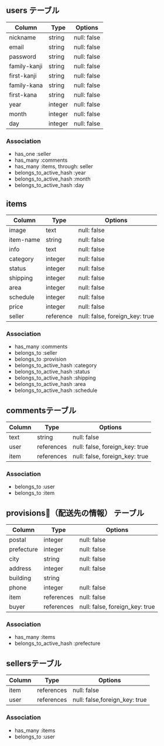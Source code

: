 ## users テーブル

| Column      | Type    | Options     |
| ------------| ------  | ----------- |
| nickname    | string  | null: false |
| email       | string  | null: false |
| password    | string  | null: false |
| family-kanji| string  | null: false |
| first-kanji | string  | null: false |
| family-kana | string  | null: false |
| first-kana  | string  | null: false |
| year        | integer | null: false |
| month       | integer | null: false |
| day         | integer | null: false |


### Association

- has_one :seller
- has_many :comments
- has_many :items, through: seller
- belongs_to_active_hash :year
- belongs_to_active_hash :month
- belongs_to_active_hash :day



## items 

| Column    | Type      | Options                        |
| ------    | ------    | ------------------------------ |
| image     | text      | null: false                    |
| item-name | string    | null: false                    |
| info      | text      | null: false                    |
| category  | integer   | null: false                    |
| status    | integer   | null: false                    |
| shipping  | integer   | null: false                    |
| area      | integer   | null: false                    |
| schedule  | integer   | null: false                    |
| price     | integer   | null: false                    |
| seller    | reference | null: false, foreign_key: true |

### Association

- has_many :comments
- belongs_to :seller
- belongs_to :provision
- belongs_to_active_hash :category
- belongs_to_active_hash :status
- belongs_to_active_hash :shipping
- belongs_to_active_hash :area
- belongs_to_active_hash :schedule

## commentsテーブル

| Column | Type       | Options                        |
| ------ | ---------- | ------------------------------ |
| text   | string     | null: false                    |
| user   | references | null: false, foreign_key: true |
| item   | references | null: false, foreign_key: true |

### Association

- belongs_to :user
- belongs_to :item

## provisions（配送先の情報） テーブル

| Column     | Type       | Options                        |
| -------    | ---------- | ------------------------------ |
| postal     | integer    | null: false                    |
| prefecture | integer    | null: false                    |
| city       | string     | null: false                    |
| address    | integer    | null: false                    |
| building   | string     |                                |
| phone      | integer    | null: false                    |
| item       | references | null: false                    |
| buyer      | references | null: false, foreign_key: true |

### Association

- has_many :items
- belongs_to_active_hash :prefecture

## sellersテーブル

| Column | Type       | Options                        |
| ------ | ---------- | ------------------------------ |
| item   | references | null: false                    |
| user   | references | null: false,foreign_key: true  |
### Association

- has_many :items
- belongs_to :user

<!-- - has_many :rooms, through: room_users -->
